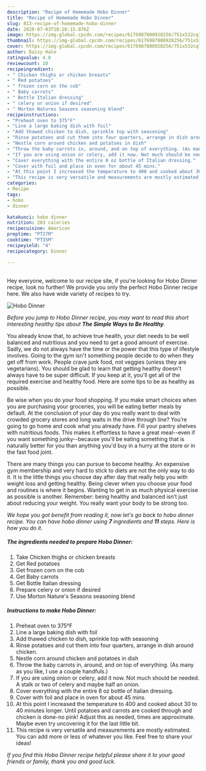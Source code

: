 ```yaml
---
description: "Recipe of Homemade Hobo Dinner"
title: "Recipe of Homemade Hobo Dinner"
slug: 813-recipe-of-homemade-hobo-dinner
date: 2020-07-03T18:26:15.076Z
image: https://img-global.cpcdn.com/recipes/6176987800928256/751x532cq70/hobo-dinner-recipe-main-photo.jpg
thumbnail: https://img-global.cpcdn.com/recipes/6176987800928256/751x532cq70/hobo-dinner-recipe-main-photo.jpg
cover: https://img-global.cpcdn.com/recipes/6176987800928256/751x532cq70/hobo-dinner-recipe-main-photo.jpg
author: Daisy Hale
ratingvalue: 4.8
reviewcount: 10
recipeingredient:
- " Chicken thighs or chicken breasts"
- " Red potatoes"
- " frozen corn on the cob"
- " Baby carrots"
- " Bottle Italian dressing"
- " celery or onion if desired"
- " Morton Natures Seasons seasoning blend"
recipeinstructions:
- "Preheat oven to 375°F"
- "Line a large baking dish with foil"
- "Add thawed chicken to dish, sprinkle top with seasoning"
- "Rinse potatoes and cut them into four quarters, arrange in dish around chicken."
- "Nestle corn around chicken and potatoes in dish"
- "Throw the baby carrots in, around, and on top of everything. (As many as you like, I use a couple handfuls.)"
- "If you are using onion or celery, add it now. Not much should be needed. A stalk or two of celery and maybe half an onion."
- "Cover everything with the entire 8 oz bottle of Italian dressing."
- "Cover with foil and place in oven for about 45 mins."
- "At this point I increased the temperature to 400 and cooked about 30 to 40 minutes longer. Until potatoes and carrots are cooked through and chicken is done-no pink! Adjust this as needed, times are approximate. Maybe even try uncovering it for the last little bit."
- "This recipe is very versatile and measurements are mostly estimated. You can add more or less of whatever you like. Feel free to share your ideas!"
categories:
- Recipe
tags:
- hobo
- dinner

katakunci: hobo dinner 
nutrition: 203 calories
recipecuisine: American
preptime: "PT27M"
cooktime: "PT35M"
recipeyield: "4"
recipecategory: Dinner

---
```

<br>
Hey everyone, welcome to our recipe site, if you're looking for Hobo Dinner recipe, look no further! We provide you only the perfect Hobo Dinner recipe here. We also have wide variety of recipes to try.
<br>


![Hobo Dinner](https://img-global.cpcdn.com/recipes/6176987800928256/751x532cq70/hobo-dinner-recipe-main-photo.jpg)

<i>Before you jump to Hobo Dinner recipe, you may want to read this short interesting healthy tips about <strong>The Simple Ways to Be Healthy</strong>.</i>

You already know that, to achieve true health, your diet needs to be well balanced and nutritious and you need to get a good amount of exercise. Sadly, we do not always have the time or the power that this type of lifestyle involves. Going to the gym isn't something people decide to do when they get off from work. People crave junk food, not veggies (unless they are vegetarians). You should be glad to learn that getting healthy doesn't always have to be super difficult. If you keep at it, you'll get all of the required exercise and healthy food. Here are some tips to be as healthy as possible.

Be wise when you do your food shopping. If you make smart choices when you are purchasing your groceries, you will be eating better meals by default. At the conclusion of your day do you really want to deal with crowded grocery stores and long waits in the drive through line? You’re going to go home and cook what you already have. Fill your pantry shelves with nutritious foods. This makes it effortless to have a great meal--even if you want something junky--because you'll be eating something that is naturally better for you than anything you'd buy in a hurry at the store or in the fast food joint.

There are many things you can pursue to become healthy. An expensive gym membership and very hard to stick to diets are not the only way to do it. It is the little things you choose day after day that really help you with weight loss and getting healthy. Being clever when you choose your food and routines is where it begins. Wanting to get in as much physical exercise as possible is another. Remember: being healthy and balanced isn’t just about reducing your weight. You really want your body to be strong too. 


<i>We hope you got benefit from reading it, now let's go back to hobo dinner recipe. You can have hobo dinner using <strong>7</strong> ingredients and <strong>11</strong> steps. Here is how you do it.
</i>

##### The ingredients needed to prepare Hobo Dinner:

1. Take  Chicken thighs or chicken breasts
1. Get  Red potatoes
1. Get  frozen corn on the cob
1. Get  Baby carrots
1. Get  Bottle Italian dressing
1. Prepare  celery or onion if desired
1. Use  Morton Nature&#39;s Seasons seasoning blend


##### Instructions to make Hobo Dinner:

1. Preheat oven to 375°F
1. Line a large baking dish with foil
1. Add thawed chicken to dish, sprinkle top with seasoning
1. Rinse potatoes and cut them into four quarters, arrange in dish around chicken.
1. Nestle corn around chicken and potatoes in dish
1. Throw the baby carrots in, around, and on top of everything. (As many as you like, I use a couple handfuls.)
1. If you are using onion or celery, add it now. Not much should be needed. A stalk or two of celery and maybe half an onion.
1. Cover everything with the entire 8 oz bottle of Italian dressing.
1. Cover with foil and place in oven for about 45 mins.
1. At this point I increased the temperature to 400 and cooked about 30 to 40 minutes longer. Until potatoes and carrots are cooked through and chicken is done-no pink! Adjust this as needed, times are approximate. Maybe even try uncovering it for the last little bit.
1. This recipe is very versatile and measurements are mostly estimated. You can add more or less of whatever you like. Feel free to share your ideas!


<i>If you find this Hobo Dinner recipe helpful please share it to your good friends or family, thank you and good luck.</i>
